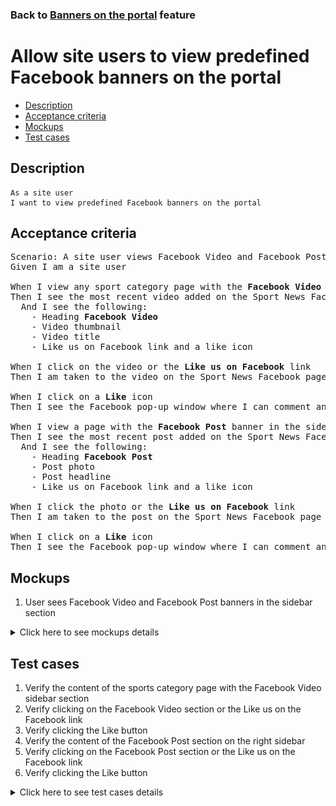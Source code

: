 ### Back to [Banners on the portal](../../) feature

# Allow site users to view predefined Facebook banners on the portal

- [Description](#description)
- [Acceptance criteria](#acceptance-criteria)
- [Mockups](#mockups)
- [Test cases](#test-cases)

## Description

    As a site user
    I want to view predefined Facebook banners on the portal

## Acceptance criteria

<pre>
Scenario: A site user views Facebook Video and Facebook Post banners in the sidebar section
Given I am a site user

When I view any sport category page with the <b>Facebook Video</b> banner in the sidebar section
Then I see the most recent video added on the Sport News Facebook page
  And I see the following:
    - Heading <b>Facebook Video</b>
    - Video thumbnail
    - Video title
    - Like us on Facebook link and a like icon

When I click on the video or the <b>Like us on Facebook</b> link
Then I am taken to the video on the Sport News Facebook page

When I click on a <b>Like</b> icon
Then I see the Facebook pop-up window where I can comment and like the video

When I view a page with the <b>Facebook Post</b> banner in the sidebar section
Then I see the most recent post added on the Sport News Facebook page
  And I see the following:
    - Heading <b>Facebook Post</b>
    - Post photo
    - Post headline
    - Like us on Facebook link and a like icon

When I click the photo or the <b>Like us on Facebook</b> link
Then I am taken to the post on the Sport News Facebook page

When I click on a <b>Like</b> icon
Then I see the Facebook pop-up window where I can comment and like the post
</pre>

## Mockups

1. User sees Facebook Video and Facebook Post banners in the sidebar section

<details>
  <summary>Click here to see mockups details</summary>

**1. Facebook Video and Facebook Post banners in the sidebar section:**

![Facebook Video and Facebook Post banners in the sidebar section](/products/sport_news_portal/web_application_features/banners/images/banners_user_side.png)

</details>

## Test cases

1. Verify the content of the sports category page with the Facebook Video sidebar section
2. Verify clicking on the Facebook Video section or the Like us on the Facebook link
3. Verify clicking the Like button
4. Verify the content of the Facebook Post section on the right sidebar
5. Verify clicking on the Facebook Post section or the Like us on the Facebook link
6. Verify clicking the Like button

<details>
  <summary>Click here to see test cases details</summary>

### **#1. Verify the content of the sports category page with the Facebook Video sidebar section**

|Preconditions|Steps|Expected result
--------------|-----|----------
|- <b>Facebook Video</b> banner is enabled|1) Select on any sport category page with the <b>Facebook Video</b> section|1) The <b>Facebook Video</b> section contains the most recent video and the following:</br>- Heading <b>Facebook Video</b></br>- Video thumbnail</br>- Video title</br>- Like us on Facebook link and a like icon|

### **#2. Verify clicking on the Facebook Video section or the Like us on the Facebook link**

|Preconditions|Steps|Expected result
--------------|-----|----------
|- <b>Facebook Video</b> banner is enabled|1) Select on any sport category page with the <b>Facebook Video</b> section</br>2) Click on <b>Facebook Video</b> section|2) User is redirected to the Facebook video page|

### **#3. Verify clicking the Like button**

|Preconditions|Steps|Expected result
--------------|-----|----------
|- <b>Facebook Video</b> banner is enabled|1) Select on any sport category page with the <b>Facebook Video</b> section</br>2) Click the <b>Like</b> icon|2)  The Facebook pop-up window appears where I can comment and like the video|

### **#4. Verify the content of the Facebook Post section on the right sidebar**

|Preconditions|Steps|Expected result
--------------|-----|----------
|- <b>Facebook Post</b> banner is enabled|1) Select on any sport category page with the <b>Facebook Post</b> section|1) The <b>Facebook Post</b> section contains the most recent post and the following:</br>- Heading <b>Facebook Post</b></br>- Post photo</br>- Post headline</br>- Like us on Facebook link and a like icon|

### **#5. Verify clicking on the Facebook Post section or the Like us on the Facebook link**

|Preconditions|Steps|Expected result
--------------|-----|----------
|- <b>Facebook Post</b> banner is enabled|1) Select on any sport category page with the <b>Facebook Post</b> section</br>2) Click on <b>Facebook Post</b> section|2) User is redirected to the Facebook post page|

### **#6. Verify clicking the Like button**

|Preconditions|Steps|Expected result
--------------|-----|----------
|- <b>Facebook Post</b> banner is enabled|1) Select on any sport category page with the <b>Facebook Post</b> section</br>2) Click the <b>Like</b> icon|2) The Facebook pop-up window appears where I can comment and like the post|

</details>
